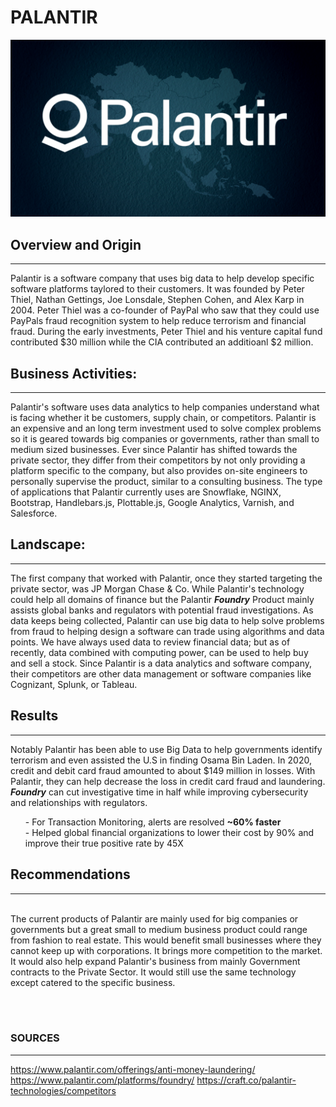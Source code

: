 # **PALANTIR**

![palantir](Palantir.png)

## **Overview and Origin**
---
<p>Palantir is a software company that uses big data to help develop specific software platforms taylored to their customers. It was founded by Peter Thiel, Nathan Gettings, Joe Lonsdale, Stephen Cohen, and Alex Karp in 2004.  Peter Thiel was a co-founder of PayPal who saw that they could use PayPals fraud recognition system to help reduce terrorism and financial fraud. During the early investments, Peter Thiel and his venture capital fund contributed $30 million while the CIA contributed an additioanl $2 million.<p>

## **Business Activities:**
---
<p>Palantir's software uses data analytics to help companies understand what is facing whether it be customers, supply chain, or competitors. Palantir is an expensive and an long term investment used to solve complex problems so it is geared towards big companies or governments, rather than small to medium sized businesses. Ever since Palantir has shifted towards the private sector, they differ from their competitors by not only providing a platform specific to the company, but also provides on-site engineers to personally supervise the product, similar to a consulting business. The type of applications that Palantir currently uses are Snowflake, NGINX, Bootstrap, Handlebars.js, Plottable.js, Google Analytics, Varnish, and Salesforce.<p>

## **Landscape:**
---
<p>The first company that worked with Palantir, once they started targeting the private sector, was JP Morgan Chase & Co. While Palantir's technology could help all domains of finance but the Palantir <strong><em>Foundry</em></strong> Product mainly assists global banks and regulators with potential fraud investigations. As data keeps being collected, Palantir can use big data to help solve problems from fraud to helping design a software can trade using algorithms and data points. We have always used data to review financial data; but as of recently, data combined with computing power, can be used to help buy and sell a stock. Since Palantir is a data analytics and software company, their competitors are other data management or software companies like Cognizant, Splunk, or Tableau.<p>

## **Results**
---
<p>
Notably Palantir has been able to use Big Data to help governments identify terrorism and even assisted the U.S in finding Osama Bin Laden. In 2020, credit and debit card fraud amounted to about $149 million in losses. With Palantir, they can help decrease the loss in credit card fraud and laundering. <strong><em>Foundry</em></strong> can cut investigative time in half while improving cybersecurity and relationships with regulators. <br>
<ul>- For Transaction Monitoring, alerts are resolved <b>~60% faster</b><br>
- Helped global financial organizations to lower their cost by 90% and improve their true positive rate by 45X<br>
</ul>
<p>

## **Recommendations**
---
<p>
<br>
The current products of Palantir are mainly used for big companies or governments but a great small to medium business product could range from fashion to real estate. This would benefit small businesses where they cannot keep up with corporations. It brings more competition to the market. It would also help expand Palantir's business from mainly Government contracts to the Private Sector. It would still use the same technology except catered to the specific business. </br>
<p>
<br>
</br>

### **SOURCES**
---
https://www.palantir.com/offerings/anti-money-laundering/
https://www.palantir.com/platforms/foundry/
https://craft.co/palantir-technologies/competitors
